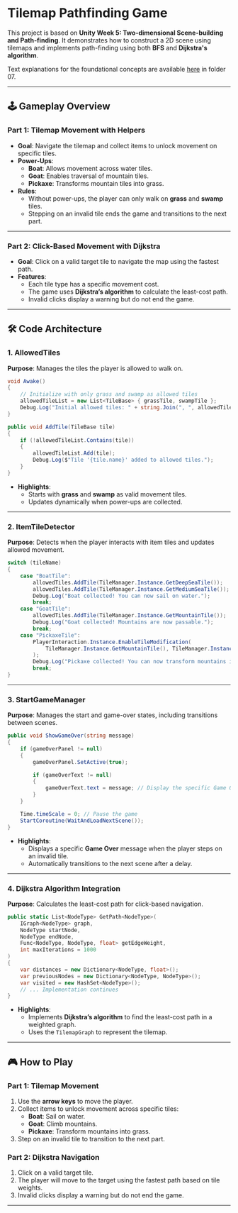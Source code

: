 # Tilemap Pathfinding Game

This project is based on **Unity Week 5: Two-dimensional Scene-building and Path-finding**. It demonstrates how to construct a 2D scene using tilemaps and implements path-finding using both **BFS** and **Dijkstra's algorithm**. 

Text explanations for the foundational concepts are available [here](https://github.com/gamedev-at-ariel/gamedev-5782) in folder 07.

---

## 🕹️ Gameplay Overview

### **Part 1: Tilemap Movement with Helpers**
- **Goal**: Navigate the tilemap and collect items to unlock movement on specific tiles.
- **Power-Ups**:
  - **Boat**: Allows movement across water tiles.
  - **Goat**: Enables traversal of mountain tiles.
  - **Pickaxe**: Transforms mountain tiles into grass.
- **Rules**:
  - Without power-ups, the player can only walk on **grass** and **swamp** tiles.
  - Stepping on an invalid tile ends the game and transitions to the next part.

---

### **Part 2: Click-Based Movement with Dijkstra**
- **Goal**: Click on a valid target tile to navigate the map using the fastest path.
- **Features**:
  - Each tile type has a specific movement cost.
  - The game uses **Dijkstra’s algorithm** to calculate the least-cost path.
  - Invalid clicks display a warning but do not end the game.

---

## 🛠️ Code Architecture

### **1. AllowedTiles**

**Purpose**: Manages the tiles the player is allowed to walk on.

```csharp
void Awake()
{
    // Initialize with only grass and swamp as allowed tiles
    allowedTileList = new List<TileBase> { grassTile, swampTile };
    Debug.Log("Initial allowed tiles: " + string.Join(", ", allowedTileList));
}

public void AddTile(TileBase tile)
{
    if (!allowedTileList.Contains(tile))
    {
        allowedTileList.Add(tile);
        Debug.Log($"Tile '{tile.name}' added to allowed tiles.");
    }
}
```

- **Highlights**: 
  - Starts with **grass** and **swamp** as valid movement tiles.
  - Updates dynamically when power-ups are collected.

---

### **2. ItemTileDetector**

**Purpose**: Detects when the player interacts with item tiles and updates allowed movement.

```csharp
switch (tileName)
{
    case "BoatTile":
        allowedTiles.AddTile(TileManager.Instance.GetDeepSeaTile());
        allowedTiles.AddTile(TileManager.Instance.GetMediumSeaTile());
        Debug.Log("Boat collected! You can now sail on water.");
        break;
    case "GoatTile":
        allowedTiles.AddTile(TileManager.Instance.GetMountainTile());
        Debug.Log("Goat collected! Mountains are now passable.");
        break;
    case "PickaxeTile":
        PlayerInteraction.Instance.EnableTileModification(
            TileManager.Instance.GetMountainTile(), TileManager.Instance.GetGrassTile()
        );
        Debug.Log("Pickaxe collected! You can now transform mountains into grass.");
        break;
}
```

---

### **3. StartGameManager**

**Purpose**: Manages the start and game-over states, including transitions between scenes.

```csharp
public void ShowGameOver(string message)
{
    if (gameOverPanel != null)
    {
        gameOverPanel.SetActive(true);

        if (gameOverText != null)
        {
            gameOverText.text = message; // Display the specific Game Over message
        }
    }

    Time.timeScale = 0; // Pause the game
    StartCoroutine(WaitAndLoadNextScene());
}
```

- **Highlights**:
  - Displays a specific **Game Over** message when the player steps on an invalid tile.
  - Automatically transitions to the next scene after a delay.

---

### **4. Dijkstra Algorithm Integration**

**Purpose**: Calculates the least-cost path for click-based navigation.

```csharp
public static List<NodeType> GetPath<NodeType>(
    IGraph<NodeType> graph,
    NodeType startNode,
    NodeType endNode,
    Func<NodeType, NodeType, float> getEdgeWeight,
    int maxIterations = 1000
)
{
    var distances = new Dictionary<NodeType, float>();
    var previousNodes = new Dictionary<NodeType, NodeType>();
    var visited = new HashSet<NodeType>();
    // ... Implementation continues
}
```

- **Highlights**:
  - Implements **Dijkstra’s algorithm** to find the least-cost path in a weighted graph.
  - Uses the `TilemapGraph` to represent the tilemap.

---

## 🎮 How to Play

### **Part 1: Tilemap Movement**
1. Use the **arrow keys** to move the player.
2. Collect items to unlock movement across specific tiles:
   - **Boat**: Sail on water.
   - **Goat**: Climb mountains.
   - **Pickaxe**: Transform mountains into grass.
3. Step on an invalid tile to transition to the next part.

### **Part 2: Dijkstra Navigation**
1. Click on a valid target tile.
2. The player will move to the target using the fastest path based on tile weights.
3. Invalid clicks display a warning but do not end the game.

---
